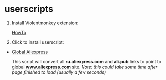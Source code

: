 # userscripts

1. Install Violentmonkey extension:

    [HowTo](https://violentmonkey.github.io/get-it/)

2. Click to install userscript:

  * [Global Aliexpress](https://github.com/Perlovka/userscripts/raw/master/global_aliexpress.user.js)

    This script will convert all **ru.aliexpress.com** and **ali.pub** links to point to global **www.aliexpress.com** site.
    *Note: this could take some time after page finished to load (usually a few seconds)*
